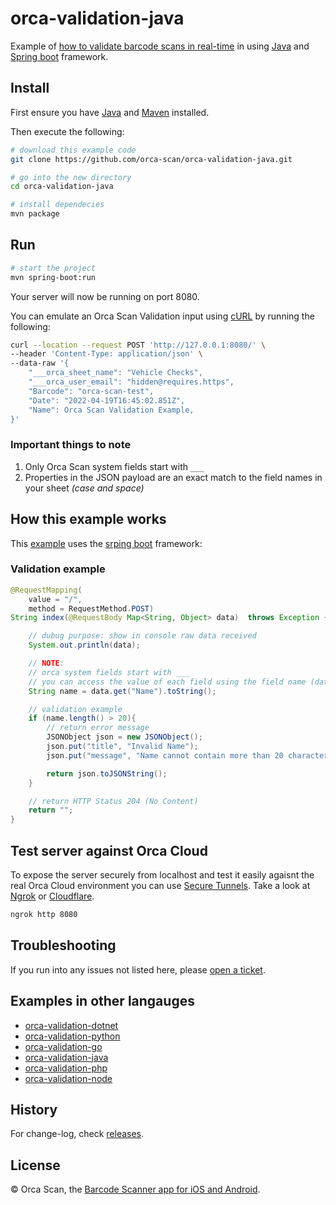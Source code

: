 # orca-validation-java

Example of [how to validate barcode scans in real-time](https://orcascan.com/guides/how-to-validate-barcode-scans-in-real-time-56928ff9) in using [Java](https://www.java.com/) and [Spring boot](https://spring.io/projects/spring-boot) framework.

## Install

First ensure you have [Java](https://www.java.com/) and [Maven](https://maven.apache.org/install.html) installed.

Then execute the following:

```bash
# download this example code
git clone https://github.com/orca-scan/orca-validation-java.git

# go into the new directory
cd orca-validation-java

# install dependecies
mvn package
```

## Run

```bash
# start the project
mvn spring-boot:run
```

Your server will now be running on port 8080.

You can emulate an Orca Scan Validation input using [cURL](https://dev.to/ibmdeveloper/what-is-curl-and-why-is-it-all-over-api-docs-9mh) by running the following:

```bash
curl --location --request POST 'http://127.0.0.1:8080/' \
--header 'Content-Type: application/json' \
--data-raw '{
    "___orca_sheet_name": "Vehicle Checks",
    "___orca_user_email": "hidden@requires.https",
    "Barcode": "orca-scan-test",
    "Date": "2022-04-19T16:45:02.851Z",
    "Name": Orca Scan Validation Example,
}'
```

### Important things to note

1. Only Orca Scan system fields start with `___`
2. Properties in the JSON payload are an exact match to the  field names in your sheet _(case and space)_

## How this example works

This [example](src/main//java/com/Application.java) uses the [srping boot](https://spring.io/projects/spring-boot) framework:

### Validation example

```java
@RequestMapping(
    value = "/", 
    method = RequestMethod.POST)
String index(@RequestBody Map<String, Object> data)  throws Exception {

    // dubug purpose: show in console raw data received
    System.out.println(data);

    // NOTE:
    // orca system fields start with ___
    // you can access the value of each field using the field name (data.get("Name"), data.get("Barcode"), data.get("Location")
    String name = data.get("Name").toString();

    // validation example
    if (name.length() > 20){
        // return error message
        JSONObject json = new JSONObject();
        json.put("title", "Invalid Name");
        json.put("message", "Name cannot contain more than 20 characters");

        return json.toJSONString();
    }

    // return HTTP Status 204 (No Content)
    return "";
}
```

## Test server against Orca Cloud

To expose the server securely from localhost and test it easily agaisnt the real Orca Cloud environment you can use [Secure Tunnels](https://ngrok.com/docs/secure-tunnels#what-are-ngrok-secure-tunnels). Take a look at [Ngrok](https://ngrok.com/) or [Cloudflare](https://www.cloudflare.com/).

```bash
ngrok http 8080
```

## Troubleshooting

If you run into any issues not listed here, please [open a ticket](https://github.com/orca-scan/orca-validation-java/issues).

## Examples in other langauges
* [orca-validation-dotnet](https://github.com/orca-scan/orca-validation-dotnet)
* [orca-validation-python](https://github.com/orca-scan/orca-validation-python)
* [orca-validation-go](https://github.com/orca-scan/orca-validation-go)
* [orca-validation-java](https://github.com/orca-scan/orca-validation-java)
* [orca-validation-php](https://github.com/orca-scan/orca-validation-php)
* [orca-validation-node](https://github.com/orca-scan/orca-validation-node)

## History

For change-log, check [releases](https://github.com/orca-scan/orca-validation-java/releases).

## License

&copy; Orca Scan, the [Barcode Scanner app for iOS and Android](https://orcascan.com).